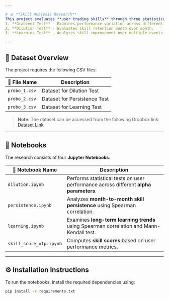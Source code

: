 ```yaml
---

# 📊 **Skill Analysis Research**
This project evaluates **user trading skills** through three statistical analyses:  
1. **Gradient Test** - Examines performance variation across different alpha values.  
2. **Dilution Test** - Evaluates skill retention month over month.  
3. **Learning Test** - Analyzes skill improvement over multiple events.  

---
```


## 📂 **Dataset Overview**
The project requires the following CSV files:  

| 📁 File Name    | Description |
|---------------|------------|
| `probo_1.csv` | Dataset for Dilution Test |
| `probo_2.csv` | Dataset for Persistence Test |
| `probo_3.csv` | Dataset for Learning Test |

> **Note:** The dataset can be accessed from the following Dropbox link:  
> [Dataset Link](https://www.dropbox.com/scl/fo/w6aam0mi0bg8tpnemkqic/ACwRE6TbitPaLYns0TtFfts?rlkey=js126hc5elt4mxwg6da5x1s3p&e=1&st=mfegh89r&dl=0)

---

## 📝 **Notebooks**  
The research consists of four **Jupyter Notebooks**:  

| 📘 Notebook Name          | Description |
|-----------------|------------|
| `dilution.ipynb` | Performs statistical tests on user performance across different **alpha parameters**. |
| `persistence.ipynb` | Analyzes **month-to-month skill persistence** using Spearman correlation. |
| `learning.ipynb` | Examines **long-term learning trends** using Spearman correlation and Mann-Kendall test. |
| `skill_score_otp.ipynb` | Computes **skill scores** based on user performance metrics. |

---

## ⚙️ **Installation Instructions**
To run the notebooks, install the required dependencies using:  

```sh
pip install -r requirements.txt
